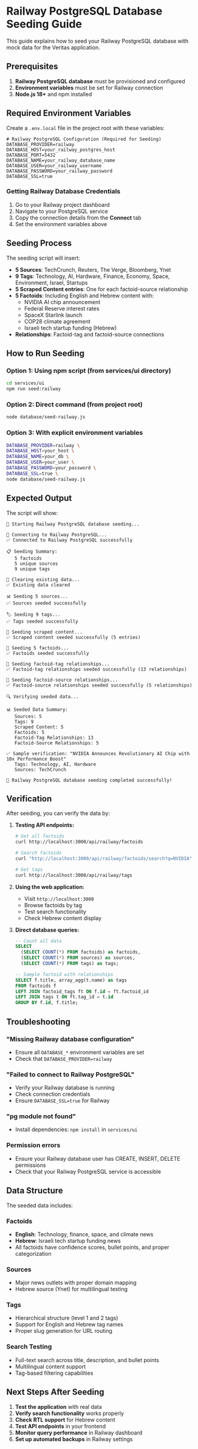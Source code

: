 # Railway PostgreSQL Database Seeding Guide

This guide explains how to seed your Railway PostgreSQL database with mock data for the Veritas application.

## Prerequisites

1. **Railway PostgreSQL database** must be provisioned and configured
2. **Environment variables** must be set for Railway connection
3. **Node.js 18+** and npm installed

## Required Environment Variables

Create a `.env.local` file in the project root with these variables:

```env
# Railway PostgreSQL Configuration (Required for Seeding)
DATABASE_PROVIDER=railway
DATABASE_HOST=your_railway_postgres_host
DATABASE_PORT=5432
DATABASE_NAME=your_railway_database_name
DATABASE_USER=your_railway_username
DATABASE_PASSWORD=your_railway_password
DATABASE_SSL=true
```

### Getting Railway Database Credentials

1. Go to your Railway project dashboard
2. Navigate to your PostgreSQL service
3. Copy the connection details from the **Connect** tab
4. Set the environment variables above

## Seeding Process

The seeding script will insert:

- **5 Sources**: TechCrunch, Reuters, The Verge, Bloomberg, Ynet
- **9 Tags**: Technology, AI, Hardware, Finance, Economy, Space, Environment, Israel, Startups
- **5 Scraped Content entries**: One for each factoid-source relationship
- **5 Factoids**: Including English and Hebrew content with:
  - NVIDIA AI chip announcement
  - Federal Reserve interest rates
  - SpaceX Starlink launch
  - COP28 climate agreement
  - Israeli tech startup funding (Hebrew)
- **Relationships**: Factoid-tag and factoid-source connections

## How to Run Seeding

### Option 1: Using npm script (from services/ui directory)

```bash
cd services/ui
npm run seed:railway
```

### Option 2: Direct command (from project root)

```bash
node database/seed-railway.js
```

### Option 3: With explicit environment variables

```bash
DATABASE_PROVIDER=railway \
DATABASE_HOST=your_host \
DATABASE_NAME=your_db \
DATABASE_USER=your_user \
DATABASE_PASSWORD=your_password \
DATABASE_SSL=true \
node database/seed-railway.js
```

## Expected Output

The script will show:

```
🌱 Starting Railway PostgreSQL database seeding...

🔌 Connecting to Railway PostgreSQL...
✅ Connected to Railway PostgreSQL successfully

📋 Seeding Summary:
   5 factoids
   5 unique sources
   9 unique tags

🧹 Clearing existing data...
✅ Existing data cleared

📊 Seeding 5 sources...
✅ Sources seeded successfully

🏷️ Seeding 9 tags...
✅ Tags seeded successfully

📄 Seeding scraped content...
✅ Scraped content seeded successfully (5 entries)

📰 Seeding 5 factoids...
✅ Factoids seeded successfully

🔗 Seeding factoid-tag relationships...
✅ Factoid-tag relationships seeded successfully (13 relationships)

🔗 Seeding factoid-source relationships...
✅ Factoid-source relationships seeded successfully (5 relationships)

🔍 Verifying seeded data...

📊 Seeded Data Summary:
   Sources: 5
   Tags: 9
   Scraped Content: 5
   Factoids: 5
   Factoid-Tag Relationships: 13
   Factoid-Source Relationships: 5

✅ Sample verification: "NVIDIA Announces Revolutionary AI Chip with 10x Performance Boost"
   Tags: Technology, AI, Hardware
   Sources: TechCrunch

🎉 Railway PostgreSQL database seeding completed successfully!
```

## Verification

After seeding, you can verify the data by:

1. **Testing API endpoints:**
   ```bash
   # Get all factoids
   curl http://localhost:3000/api/railway/factoids
   
   # Search factoids
   curl "http://localhost:3000/api/railway/factoids/search?q=NVIDIA"
   
   # Get tags
   curl http://localhost:3000/api/railway/tags
   ```

2. **Using the web application:**
   - Visit `http://localhost:3000`
   - Browse factoids by tag
   - Test search functionality
   - Check Hebrew content display

3. **Direct database queries:**
   ```sql
   -- Count all data
   SELECT 
     (SELECT COUNT(*) FROM factoids) as factoids,
     (SELECT COUNT(*) FROM sources) as sources,
     (SELECT COUNT(*) FROM tags) as tags;
   
   -- Sample factoid with relationships
   SELECT f.title, array_agg(t.name) as tags
   FROM factoids f
   LEFT JOIN factoid_tags ft ON f.id = ft.factoid_id
   LEFT JOIN tags t ON ft.tag_id = t.id
   GROUP BY f.id, f.title;
   ```

## Troubleshooting

### "Missing Railway database configuration"
- Ensure all `DATABASE_*` environment variables are set
- Check that `DATABASE_PROVIDER=railway`

### "Failed to connect to Railway PostgreSQL"
- Verify your Railway database is running
- Check connection credentials
- Ensure `DATABASE_SSL=true` for Railway

### "pg module not found"
- Install dependencies: `npm install` in `services/ui`

### Permission errors
- Ensure your Railway database user has CREATE, INSERT, DELETE permissions
- Check that your Railway PostgreSQL service is accessible

## Data Structure

The seeded data includes:

### Factoids
- **English**: Technology, finance, space, and climate news
- **Hebrew**: Israeli tech startup funding news
- All factoids have confidence scores, bullet points, and proper categorization

### Sources
- Major news outlets with proper domain mapping
- Hebrew source (Ynet) for multilingual testing

### Tags
- Hierarchical structure (level 1 and 2 tags)
- Support for English and Hebrew tag names
- Proper slug generation for URL routing

### Search Testing
- Full-text search across title, description, and bullet points
- Multilingual content support
- Tag-based filtering capabilities

## Next Steps After Seeding

1. **Test the application** with real data
2. **Verify search functionality** works properly
3. **Check RTL support** for Hebrew content
4. **Test API endpoints** in your frontend
5. **Monitor query performance** in Railway dashboard
6. **Set up automated backups** in Railway settings 